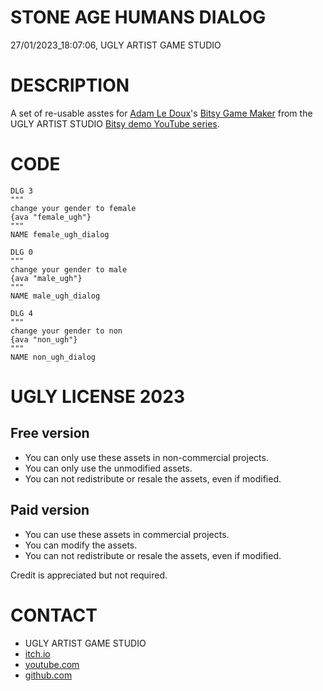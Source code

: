 STONE AGE HUMANS DIALOG
=======================
27/01/2023_18:07:06, UGLY ARTIST GAME STUDIO

DESCRIPTION
===========

A set of re-usable asstes for [Adam Le Doux](https://twitter.com/adamledoux)'s 
[Bitsy Game Maker](https://ledoux.itch.io/bitsy) from the UGLY ARTIST 
STUDIO [Bitsy demo YouTube series](https://www.youtube.com/@uglyartistgamestudio).

CODE
====

	DLG 3
	"""
	change your gender to female 
	{ava "female_ugh"}
	"""
	NAME female_ugh_dialog

	DLG 0
	"""
	change your gender to male
	{ava "male_ugh"}
	"""
	NAME male_ugh_dialog

	DLG 4
	"""
	change your gender to non
	{ava "non_ugh"}
	"""
	NAME non_ugh_dialog

UGLY LICENSE 2023
================= 

Free version
------------

* You can only use these assets in non-commercial projects.
* You can only use the unmodified assets.
* You can not redistribute or resale the assets, even if modified.

Paid version
------------

* You can use these assets in commercial projects.
* You can modify the assets.
* You can not redistribute or resale  the assets, even if modified.

Credit is appreciated but not required.

CONTACT
=======

* UGLY ARTIST GAME STUDIO
* [itch.io](https://ugly-artist-studio.itch.io) 
* [youtube.com](https://www.youtube.com/@uglyartistgamestudio)
* [github.com](https://github.com/uglyartistgamestudio)
